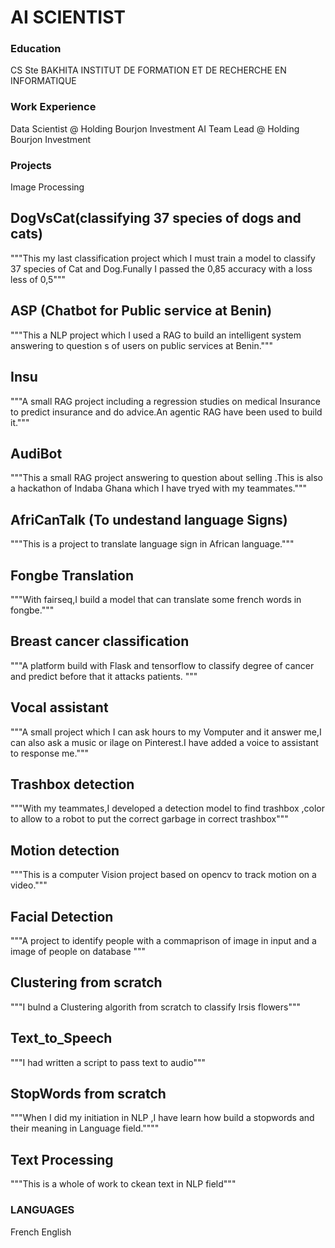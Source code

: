 # AI SCIENTIST 
### Education
CS Ste BAKHITA
INSTITUT DE FORMATION ET DE RECHERCHE EN INFORMATIQUE 

### Work Experience 
Data Scientist @ Holding Bourjon Investment 
AI Team Lead   @ Holding Bourjon Investment

### Projects
Image Processing
  
## DogVsCat(classifying 37 species of dogs and cats)
"""This my last classification project which I must train a model to classify 37 species of Cat and Dog.Funally I passed the 0,85 accuracy with a loss less of 0,5"""

## ASP (Chatbot for Public service at Benin) 
"""This a NLP project which I used a RAG to build an intelligent system answering to question s of users on public services at Benin."""

## Insu
"""A small RAG project including a regression studies on medical Insurance to predict insurance and do advice.An agentic RAG have been used to build it."""

## AudiBot
"""This a small RAG project answering to question about selling .This is also a hackathon of Indaba Ghana which I have tryed with my teammates."""

## AfriCanTalk (To undestand language Signs)
"""This is a project to translate language sign in African language."""

## Fongbe Translation
"""With fairseq,I build a model that can translate some french words in fongbe."""

## Breast cancer classification
"""A platform build with Flask and tensorflow to classify degree of cancer and predict before that it attacks patients.
"""
## Vocal assistant
"""A small project which I can ask hours to my Vomputer and it answer me,I can also ask a music or ilage on Pinterest.I have added a voice to assistant to response me."""

## Trashbox detection
"""With my teammates,I developed a detection model to find trashbox ,color to allow to a robot to put the correct garbage in correct trashbox"""

## Motion detection
"""This is a computer Vision project based on opencv to track motion on a video."""

## Facial Detection
"""A project to identify  people with a commaprison of image in input and a image of people on database """

## Clustering from scratch 
"""I bulnd a Clustering algorith from scratch to classify Irsis flowers"""

## Text_to_Speech 
"""I had written a script to pass text to audio"""

## StopWords from scratch 
"""When I did my initiation in NLP ,I have learn how build a stopwords and their meaning in Language field.""""

## Text Processing 
"""This is a whole of work to ckean text in NLP field"""

### LANGUAGES
French 
English 





 

